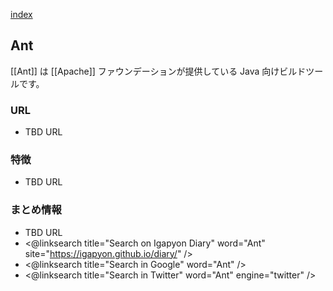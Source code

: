 [index](https://igapyon.github.io/diary/keyword/index.html)

## Ant

[[Ant]] は [[Apache]] ファウンデーションが提供している Java 向けビルドツールです。

### URL

* TBD URL

### 特徴

* TBD URL

### まとめ情報

* TBD URL
* <@linksearch title="Search on Igapyon Diary" word="Ant" site="https://igapyon.github.io/diary/" />
* <@linksearch title="Search in Google" word="Ant" />
* <@linksearch title="Search in Twitter" word="Ant" engine="twitter" />

